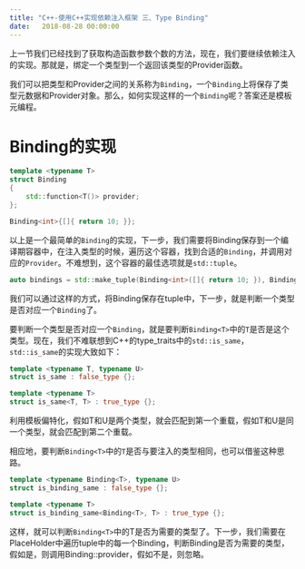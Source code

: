 ```yaml
---
title: "C++-使用C++实现依赖注入框架 三、Type Binding"
date:   2018-08-28 00:00:00
---
```


上一节我们已经找到了获取构造函数参数个数的方法，现在，我们要继续依赖注入的实现。那就是，绑定一个类型到一个返回该类型的Provider函数。

我们可以把类型和Provider之间的关系称为`Binding`，一个`Binding`上将保存了类型元数据和Provider对象。那么，如何实现这样的一个`Binding`呢？答案还是模板元编程。

# Binding的实现

```c++
template <typename T>
struct Binding
{
    std::function<T()> provider;
};

Binding<int>{[]{ return 10; }};
```

以上是一个最简单的`Binding`的实现，下一步，我们需要将Binding保存到一个编译期容器中，在注入类型的时候，遍历这个容器，找到合适的`Binding`，并调用对应的`Provider`。不难想到，这个容器的最佳选项就是`std::tuple`。

```c++
auto bindings = std::make_tuple(Binding<int>([]{ return 10; }), Binding<float>([] { return 2.1f; }));
```

我们可以通过这样的方式，将Binding保存在tuple中，下一步，就是判断一个类型是否对应一个`Binding`了。

要判断一个类型是否对应一个`Binding`，就是要判断`Binding<T>`中的`T`是否是这个类型。现在，我们不难联想到C++的type_traits中的`std::is_same`，`std::is_same`的实现大致如下：

```c++
template <typename T, typename U>
struct is_same : false_type {};

template <typename T>
struct is_same<T, T> : true_type {};
```

利用模板偏特化，假如T和U是两个类型，就会匹配到第一个重载，假如T和U是同一个类型，就会匹配到第二个重载。

相应地，要判断`Binding<T>`中的`T`是否与要注入的类型相同，也可以借鉴这种思路。

```c++
template <typename Binding<T>, typename U>
struct is_binding_same : false_type {};

template <typename T>
struct is_binding_same<Binding<T>, T> : true_type {};

```
这样，就可以判断`Binding<T>`中的T是否为需要的类型了。下一步，我们需要在PlaceHolder中遍历tuple中的每一个Binding，判断Binding是否为需要的类型， 假如是，则调用Binding::provider，假如不是，则忽略。

